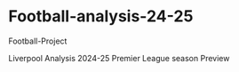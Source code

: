 # Football-analysis-24-25
Football-Project

Liverpool Analysis 2024-25 Premier League season Preview

